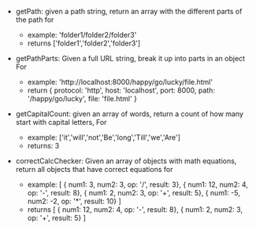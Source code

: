 - getPath: given a path string, return an array with the different parts of the path for
	- example: 'folder1/folder2/folder3'
	- returns ['folder1','folder2','folder3']

- getPathParts: Given a full URL string, break it up into parts in an object For
	- example: 'http://localhost:8000/happy/go/lucky/file.html'
	- return { protocol: 'http', host: 'localhost', port: 8000, path: '/happy/go/lucky', file: 'file.html' }

- getCapitalCount: given an array of words, return a count of how many start with capital letters, For
	- example: ['it','will','not','Be','long','Till','we','Are']
	- returns: 3

- correctCalcChecker: Given an array of objects with math equations, return all objects that have correct equations for
	- example: [
		{ num1: 3, num2: 3, op: '/', result: 3},
		{ num1: 12, num2: 4, op: '-', result: 8},
		{ num1: 2, num2: 3, op: '+', result: 5},
		{ num1: -5, num2: -2, op: '*', result: 10}
	]
	- returns [
		{ num1: 12, num2: 4, op: '-', result: 8},
		{ num1: 2, num2: 3, op: '+', result: 5}
	]
